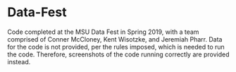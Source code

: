 # Data-Fest

Code completed at the MSU Data Fest in Spring 2019, with a team comprised of Conner McCloney, Kent Wisotzke, and Jeremiah Pharr.
Data for the code is not provided, per the rules imposed, which is needed to run the code. Therefore, screenshots of the code running correctly are provided instead.
